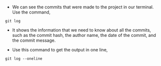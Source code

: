 * We can see the commits that were made to the project in our terminal. Use the command,

```
git log
```

* It shows the information that we need to know about all the commits, such as the commit hash, the author name, the date of the commit, and the commit message. 

* Use this command to get the output in one line,

```
git log --oneline
```
